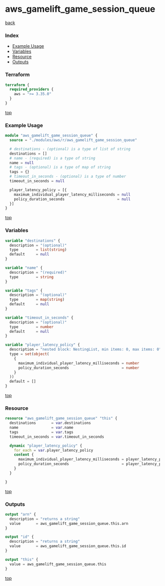 # aws_gamelift_game_session_queue

[back](../aws.md)

### Index

- [Example Usage](#example-usage)
- [Variables](#variables)
- [Resource](#resource)
- [Outputs](#outputs)

### Terraform

```terraform
terraform {
  required_providers {
    aws = ">= 3.35.0"
  }
}
```

[top](#index)

### Example Usage

```terraform
module "aws_gamelift_game_session_queue" {
  source = "./modules/aws/r/aws_gamelift_game_session_queue"

  # destinations - (optional) is a type of list of string
  destinations = []
  # name - (required) is a type of string
  name = null
  # tags - (optional) is a type of map of string
  tags = {}
  # timeout_in_seconds - (optional) is a type of number
  timeout_in_seconds = null

  player_latency_policy = [{
    maximum_individual_player_latency_milliseconds = null
    policy_duration_seconds                        = null
  }]
}
```

[top](#index)

### Variables

```terraform
variable "destinations" {
  description = "(optional)"
  type        = list(string)
  default     = null
}

variable "name" {
  description = "(required)"
  type        = string
}

variable "tags" {
  description = "(optional)"
  type        = map(string)
  default     = null
}

variable "timeout_in_seconds" {
  description = "(optional)"
  type        = number
  default     = null
}

variable "player_latency_policy" {
  description = "nested block: NestingList, min items: 0, max items: 0"
  type = set(object(
    {
      maximum_individual_player_latency_milliseconds = number
      policy_duration_seconds                        = number
    }
  ))
  default = []
}
```

[top](#index)

### Resource

```terraform
resource "aws_gamelift_game_session_queue" "this" {
  destinations       = var.destinations
  name               = var.name
  tags               = var.tags
  timeout_in_seconds = var.timeout_in_seconds

  dynamic "player_latency_policy" {
    for_each = var.player_latency_policy
    content {
      maximum_individual_player_latency_milliseconds = player_latency_policy.value["maximum_individual_player_latency_milliseconds"]
      policy_duration_seconds                        = player_latency_policy.value["policy_duration_seconds"]
    }
  }

}
```

[top](#index)

### Outputs

```terraform
output "arn" {
  description = "returns a string"
  value       = aws_gamelift_game_session_queue.this.arn
}

output "id" {
  description = "returns a string"
  value       = aws_gamelift_game_session_queue.this.id
}

output "this" {
  value = aws_gamelift_game_session_queue.this
}
```

[top](#index)